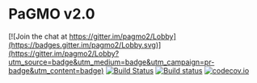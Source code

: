 PaGMO v2.0
==========

[![Join the chat at https://gitter.im/pagmo2/Lobby](https://badges.gitter.im/pagmo2/Lobby.svg)](https://gitter.im/pagmo2/Lobby?utm_source=badge&utm_medium=badge&utm_campaign=pr-badge&utm_content=badge)
[![Build Status](https://travis-ci.org/esa/pagmo2.svg?branch=master)](https://travis-ci.org/esa/pagmo2)
[![Build status](https://ci.appveyor.com/api/projects/status/sus3dsyg3376tiri/branch/master?svg=true)](https://ci.appveyor.com/project/ci4esa/pagmo2/branch/master)
[![codecov.io](https://codecov.io/github/esa/pagmo2/coverage.svg?branch=master)](https://codecov.io/github/esa/pagmo2?branch=master)
